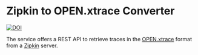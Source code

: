 # Zipkin to OPEN.xtrace Converter
[![DOI](https://zenodo.org/badge/DOI/10.5281/zenodo.3966893.svg)](https://doi.org/10.5281/zenodo.3966893)

The service offers a REST API to retrieve traces in the [OPEN.xtrace](https://doi.org/10.1007/978-3-319-46433-6_7) format from a [Zipkin](https://zipkin.io/) server.
